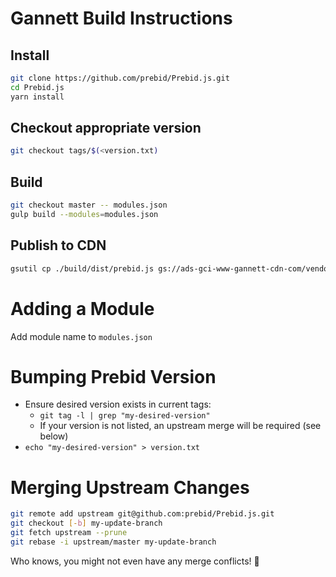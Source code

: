 # Gannett Build Instructions

## Install
```bash
git clone https://github.com/prebid/Prebid.js.git
cd Prebid.js
yarn install
```

## Checkout appropriate version
```bash
git checkout tags/$(<version.txt)
```

## Build
```bash
git checkout master -- modules.json
gulp build --modules=modules.json
```

## Publish to CDN
```bash
gsutil cp ./build/dist/prebid.js gs://ads-gci-www-gannett-cdn-com/vendor/pbjsandwich.min.js
```

# Adding a Module
Add module name to `modules.json`

# Bumping Prebid Version
- Ensure desired version exists in current tags:
    - `git tag -l | grep "my-desired-version"`
    - If your version is not listed, an upstream merge will be required (see below)
- `echo "my-desired-version" > version.txt`

# Merging Upstream Changes
```bash
git remote add upstream git@github.com:prebid/Prebid.js.git
git checkout [-b] my-update-branch
git fetch upstream --prune
git rebase -i upstream/master my-update-branch
```
Who knows, you might not even have any merge conflicts! :crossed_fingers:
